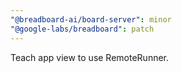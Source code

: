 ```yaml
---
"@breadboard-ai/board-server": minor
"@google-labs/breadboard": patch
---
```


Teach app view to use RemoteRunner.
